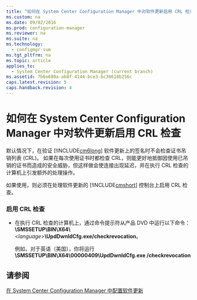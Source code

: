 ```yaml
---
title: "如何在 System Center Configuration Manager 中对软件更新启用 CRL 检查"
ms.custom: na
ms.date: 09/02/2016
ms.prod: configuration-manager
ms.reviewer: na
ms.suite: na
ms.technology: 
  - configmgr-sum
ms.tgt_pltfrm: na
ms.topic: article
applies_to: 
  - System Center Configuration Manager (current branch)
ms.assetid: 7b6e680a-ab8f-4144-bce3-bc36618b256c
caps.latest.revision: 5
caps.handback.revision: 4
---
```

# 如何在 System Center Configuration Manager 中对软件更新启用 CRL 检查
默认情况下，在验证 [!INCLUDE[cm6long](../LocTest/includes/cm6long_md.md)] 软件更新上的签名时不会检查证书吊销列表 \(CRL\)。 如果在每次使用证书时都检查 CRL，则能更好地抵御因使用已吊销的证书而造成的安全威胁，但这样做会使连接出现延迟，并在执行 CRL 检查的计算机上引发额外的处理操作。  
  
 如果使用，则必须在处理软件更新的 [!INCLUDE[cmshort](../LocTest/includes/cmshort_md.md)] 控制台上启用 CRL 检查。  
  
### 启用 CRL 检查  
  
-   在执行 CRL 检查的计算机上，通过命令提示符从产品 DVD 中运行以下命令：**\\SMSSETUP\\BIN\\X64\\**\<*language*\>**\\UpdDwnldCfg.exe\/checkrevocation**。  
  
     例如，对于英语（美国），你将运行 **\\SMSSETUP\\BIN\\X64\\00000409\\UpdDwnldCfg.exe \/checkrevocation**  
  
## 请参阅  
 [在 System Center Configuration Manager 中配置软件更新](../LocTest/Configure-software-updates-in-System-Center-Configuration-Manager.md)